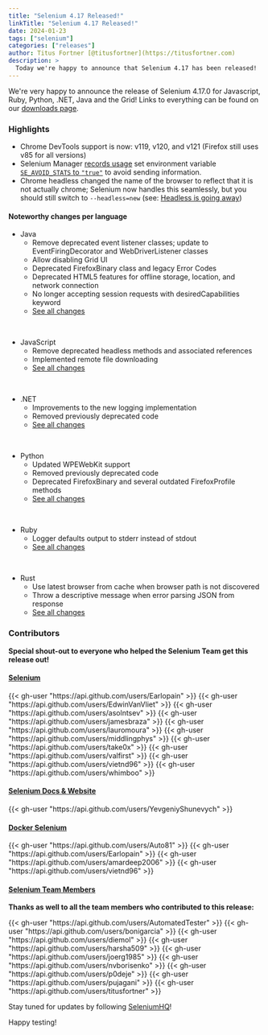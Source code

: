 ```yaml
---
title: "Selenium 4.17 Released!"
linkTitle: "Selenium 4.17 Released!"
date: 2024-01-23
tags: ["selenium"]
categories: ["releases"]
author: Titus Fortner [@titusfortner](https://titusfortner.com)
description: >
  Today we're happy to announce that Selenium 4.17 has been released!
---
```


We're very happy to announce the release of Selenium 4.17.0 for 
Javascript, Ruby, Python, .NET, Java and the Grid!
Links to everything can be found on our [downloads page][downloads].

### Highlights

  * Chrome DevTools support is now: v119, v120, and v121 (Firefox still uses v85 for all versions)
  * Selenium Manager [records usage](https://plausible.io/manager.selenium.dev) set 
environment variable [`SE_AVOID_STATS` to `"true"`](/documentation/selenium_manager/#data-collection) to avoid sending information.
  * Chrome headless changed the name of the browser to reflect that it is not actually chrome; Selenium now handles this seamlessly,
but you should still switch to `--headless=new` (see: [Headless is going away](/blog/2023/headless-is-going-away/))

#### Noteworthy changes per language

  * Java 
    * Remove deprecated event listener classes; update to EventFiringDecorator and WebDriverListener classes
    * Allow disabling Grid UI
    * Deprecated FirefoxBinary class and legacy Error Codes
    * Deprecated HTML5 features for offline storage, location, and network connection
    * No longer accepting session requests with desiredCapabilities keyword
    * [See all changes](https://github.com/SeleniumHQ/selenium/blob/trunk/java/CHANGELOG)

  <br>
  
  * JavaScript
    * Remove deprecated headless methods and associated references
    * Implemented remote file downloading
    * [See all changes](https://github.com/SeleniumHQ/selenium/blob/trunk/javascript/node/selenium-webdriver/CHANGES.md)
  
  <br>
  
  * .NET
    * Improvements to the new logging implementation
    * Removed previously deprecated code  
    * [See all changes](https://github.com/SeleniumHQ/selenium/blob/trunk/dotnet/CHANGELOG)
  
  <br>
  
  * Python
    * Updated WPEWebKit support
    * Removed previously deprecated code
    * Deprecated FirefoxBinary and several outdated FirefoxProfile methods
    * [See all changes](https://github.com/SeleniumHQ/selenium/blob/trunk/py/CHANGES)

<br>
  
  * Ruby
    * Logger defaults output to stderr instead of stdout
    * [See all changes](https://github.com/SeleniumHQ/selenium/blob/trunk/rb/CHANGES)

<br>

  * Rust
    * Use latest browser from cache when browser path is not discovered
    * Throw a descriptive message when error parsing JSON from response
    * [See all changes](https://github.com/SeleniumHQ/selenium/blob/trunk/rust/CHANGELOG.md)


### Contributors

**Special shout-out to everyone who helped the Selenium Team get this release out!**

#### [Selenium](https://github.com/SeleniumHQ/selenium)

<div class="d-flex justify-content-center">
  <div class="col-11 p-4 bg-transparent">
    <div class="row justify-content-center">
{{< gh-user "https://api.github.com/users/Earlopain" >}}
{{< gh-user "https://api.github.com/users/EdwinVanVliet" >}}
{{< gh-user "https://api.github.com/users/asolntsev" >}}
{{< gh-user "https://api.github.com/users/jamesbraza" >}}
{{< gh-user "https://api.github.com/users/lauromoura" >}}
{{< gh-user "https://api.github.com/users/middlingphys" >}}
{{< gh-user "https://api.github.com/users/take0x" >}}
{{< gh-user "https://api.github.com/users/valfirst" >}}
{{< gh-user "https://api.github.com/users/vietnd96" >}}
{{< gh-user "https://api.github.com/users/whimboo" >}}
    </div>
  </div>
</div>


#### [Selenium Docs & Website](https://github.com/SeleniumHQ/seleniumhq.github.io)

<div class="row justify-content-center">
  <div class="col-11 p-4 bg-transparent">
    <div class="row justify-content-center">
{{< gh-user "https://api.github.com/users/YevgeniyShunevych" >}}
    </div>
  </div>
</div>

#### [Docker Selenium](https://github.com/SeleniumHQ/docker-selenium)

<div class="row justify-content-center">
  <div class="col-11 p-4 bg-transparent">
    <div class="row justify-content-center">
{{< gh-user "https://api.github.com/users/Auto81" >}}
{{< gh-user "https://api.github.com/users/Earlopain" >}}
{{< gh-user "https://api.github.com/users/amardeep2006" >}}
{{< gh-user "https://api.github.com/users/vietnd96" >}}
    </div>
  </div>
</div>

#### [Selenium Team Members][team]

**Thanks as well to all the team members who contributed to this release:**

<div class="row justify-content-center">
  <div class="col-11 p-4 bg-transparent">
    <div class="row justify-content-center">
{{< gh-user "https://api.github.com/users/AutomatedTester" >}}
{{< gh-user "https://api.github.com/users/bonigarcia" >}}
{{< gh-user "https://api.github.com/users/diemol" >}}
{{< gh-user "https://api.github.com/users/harsha509" >}}
{{< gh-user "https://api.github.com/users/joerg1985" >}}
{{< gh-user "https://api.github.com/users/nvborisenko" >}}
{{< gh-user "https://api.github.com/users/p0deje" >}}
{{< gh-user "https://api.github.com/users/pujagani" >}}
{{< gh-user "https://api.github.com/users/titusfortner" >}}
 </div>
  </div>
</div>

Stay tuned for updates by following [SeleniumHQ](https://twitter.com/seleniumhq)!

Happy testing!

[downloads]: /downloads
[bindings]: /downloads#bindings
[team]: /project/structure
[BiDi]: https://github.com/w3c/webdriver-bidi
